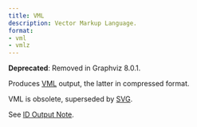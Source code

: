 ```yaml
---
title: VML
description: Vector Markup Language.
format:
- vml
- vmlz
---
```

**Deprecated**: Removed in Graphviz 8.0.1.

Produces [VML](http://www.w3.org/TR/NOTE-VML) output,
the latter in compressed format.

VML is obsolete, superseded by [SVG](/docs/outputs/svg/).

See [ID Output Note](/docs/outputs/#ID).
